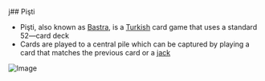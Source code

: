 j## Pişti

*  Pişti, also known as [Bastra](https://en.wikipedia.org/wiki/Bastra), is a [Turkish](https://en.wikipedia.org/wiki/Turkey) card game that uses a standard 52—card deck
*  Cards are played to a central pile which can be captured by playing a card that matches the previous card or a [jack](https://en.wikipedia.org/wiki/Jack_(playing_card))

![Image](https://upload.wikimedia.org/wikipedia/commons/thumb/8/82/Carte_da_gioco1.jpg/800px-Carte_da_gioco1.jpg)
